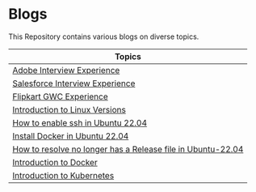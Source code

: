 # Blogs

This Repository contains various blogs on diverse topics. 

| Topics                                   |
|-----------------------------------------|
| [Adobe Interview Experience](https://github.com/Madhupatel08/Blogs/blob/main/Adobe%20Interview%20Experience.md#adobe-interview-experience--on-campus) | 
| [Salesforce Interview Experience](https://github.com/Madhupatel08/Blogs/blob/main/Salesforce-Interview-experience.md) | 
| [Flipkart GWC Experience](https://github.com/Madhupatel08/Blogs/blob/main/Flipkart_GWC_Scholar_Experience.md) |
| [Introduction to Linux Versions](https://github.com/Madhupatel08/Blogs/blob/main/Introduction%20to%20Linux%20Versions.md) |
| [How to enable ssh in Ubuntu 22.04](https://github.com/Madhupatel08/Blogs/blob/main/How-to-enable-ssh-in-ubuntu-22.04.md) |
| [ Install Docker in Ubuntu 22.04](https://github.com/Madhupatel08/Blogs/blob/main/Install%20Docker%20in%20Ubuntu%2022.04) |
| [How to resolve no longer has a Release file in Ubuntu-22.04](https://github.com/Madhupatel08/Blogs/blob/main/How-to-resolve-no-longer-has-a-Release-file-ubuntu-22.04) |
| [Introduction to Docker](https://github.com/Madhupatel08/Blogs/blob/main/Introduction%20To%20Docker.txt)|
| [Introduction to Kubernetes](https://github.com/Madhupatel08/Blogs/blob/main/Introduction-to-kubernetes) |

